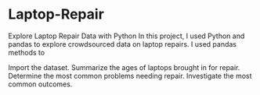 # Laptop-Repair
Explore Laptop Repair Data with Python
In this project, I used Python and pandas to explore crowdsourced data on laptop repairs. I used pandas methods to

Import the dataset.
Summarize the ages of laptops brought in for repair.
Determine the most common problems needing repair.
Investigate the most common outcomes.
